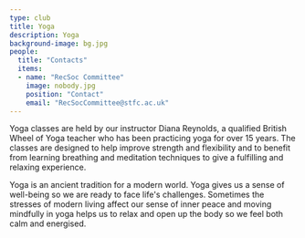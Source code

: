 ```yaml
---
type: club
title: Yoga
description: Yoga
background-image: bg.jpg
people:
  title: "Contacts"
  items:
  - name: "RecSoc Committee"
    image: nobody.jpg
    position: "Contact"
    email: "RecSocCommittee@stfc.ac.uk"
---
```


Yoga classes are held by our instructor Diana Reynolds, a qualified British Wheel of Yoga teacher who has been practicing yoga for over 15 years. The classes are designed to help improve strength and flexibility and to benefit from learning breathing and meditation techniques to give a fulfilling and relaxing experience. 

Yoga is an ancient tradition for a modern world. Yoga gives us a sense of well-being so we are ready to face life's challenges. Sometimes the stresses of modern living affect our sense of inner peace and moving mindfully in yoga helps us to relax and open up the body so we feel both calm and energised. 
